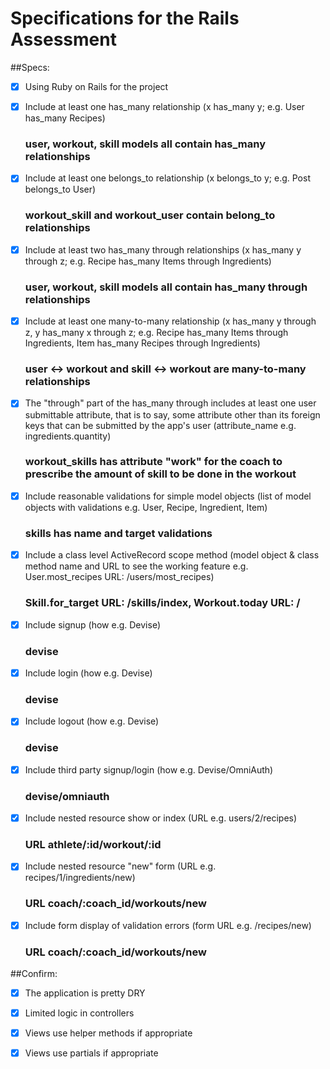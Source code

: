 # Specifications for the Rails Assessment

##Specs:
- [x] Using Ruby on Rails for the project

- [x] Include at least one has_many relationship (x has_many y; e.g. User has_many Recipes)
    ### user, workout, skill models all contain has_many relationships
- [x] Include at least one belongs_to relationship (x belongs_to y; e.g. Post belongs_to User)
    ### workout_skill and workout_user contain belong_to relationships
- [x] Include at least two has_many through relationships (x has_many y through z; e.g. Recipe has_many Items through Ingredients)
    ### user, workout, skill models all contain has_many through relationships
- [x] Include at least one many-to-many relationship (x has_many y through z, y has_many x through z; e.g. Recipe has_many Items through Ingredients, Item has_many Recipes through Ingredients)
    ### user <-> workout and skill <-> workout are many-to-many relationships
- [x] The "through" part of the has_many through includes at least one user submittable attribute, that is to say, some attribute other than its foreign keys that can be submitted by the app's user (attribute_name e.g. ingredients.quantity)
    ### workout_skills has attribute "work" for the coach to prescribe the amount of skill to be done in the workout
- [x] Include reasonable validations for simple model objects (list of model objects with validations e.g. User, Recipe, Ingredient, Item)
    ### skills has name and target validations
- [x] Include a class level ActiveRecord scope method (model object & class method name and URL to see the working feature e.g. User.most_recipes URL: /users/most_recipes)
    ### Skill.for_target URL: /skills/index, Workout.today URL: /
- [x] Include signup (how e.g. Devise)
    ### devise
- [x] Include login (how e.g. Devise)
    ### devise
- [x] Include logout (how e.g. Devise)
    ### devise
- [x] Include third party signup/login (how e.g. Devise/OmniAuth)
    ### devise/omniauth
- [x] Include nested resource show or index (URL e.g. users/2/recipes)
    ### URL athlete/:id/workout/:id
- [x] Include nested resource "new" form (URL e.g. recipes/1/ingredients/new)
    ### URL coach/:coach_id/workouts/new
- [x] Include form display of validation errors (form URL e.g. /recipes/new)
    ### URL coach/:coach_id/workouts/new


##Confirm:
- [x] The application is pretty DRY

- [x] Limited logic in controllers

- [x] Views use helper methods if appropriate

- [x] Views use partials if appropriate
